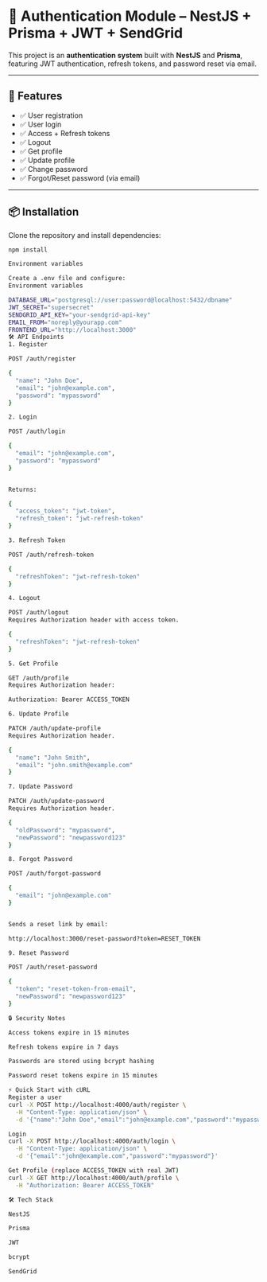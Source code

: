 # 🔐 Authentication Module – NestJS + Prisma + JWT + SendGrid

This project is an **authentication system** built with **NestJS** and **Prisma**, featuring JWT authentication, refresh tokens, and password reset via email.

---

## 🚀 Features

- ✅ User registration
- ✅ User login
- ✅ Access + Refresh tokens
- ✅ Logout
- ✅ Get profile
- ✅ Update profile
- ✅ Change password
- ✅ Forgot/Reset password (via email)

---

## 📦 Installation

Clone the repository and install dependencies:

```bash
npm install

Environment variables

Create a .env file and configure:
Environment variables

DATABASE_URL="postgresql://user:password@localhost:5432/dbname"
JWT_SECRET="supersecret"
SENDGRID_API_KEY="your-sendgrid-api-key"
EMAIL_FROM="noreply@yourapp.com"
FRONTEND_URL="http://localhost:3000"
🛠 API Endpoints
1. Register

POST /auth/register

{
  "name": "John Doe",
  "email": "john@example.com",
  "password": "mypassword"
}

2. Login

POST /auth/login

{
  "email": "john@example.com",
  "password": "mypassword"
}


Returns:

{
  "access_token": "jwt-token",
  "refresh_token": "jwt-refresh-token"
}

3. Refresh Token

POST /auth/refresh-token

{
  "refreshToken": "jwt-refresh-token"
}

4. Logout

POST /auth/logout
Requires Authorization header with access token.

{
  "refreshToken": "jwt-refresh-token"
}

5. Get Profile

GET /auth/profile
Requires Authorization header:

Authorization: Bearer ACCESS_TOKEN

6. Update Profile

PATCH /auth/update-profile
Requires Authorization header.

{
  "name": "John Smith",
  "email": "john.smith@example.com"
}

7. Update Password

PATCH /auth/update-password
Requires Authorization header.

{
  "oldPassword": "mypassword",
  "newPassword": "newpassword123"
}

8. Forgot Password

POST /auth/forgot-password

{
  "email": "john@example.com"
}


Sends a reset link by email:

http://localhost:3000/reset-password?token=RESET_TOKEN

9. Reset Password

POST /auth/reset-password

{
  "token": "reset-token-from-email",
  "newPassword": "newpassword123"
}

🔒 Security Notes

Access tokens expire in 15 minutes

Refresh tokens expire in 7 days

Passwords are stored using bcrypt hashing

Password reset tokens expire in 15 minutes

⚡ Quick Start with cURL
Register a user
curl -X POST http://localhost:4000/auth/register \
  -H "Content-Type: application/json" \
  -d '{"name":"John Doe","email":"john@example.com","password":"mypassword"}'

Login
curl -X POST http://localhost:4000/auth/login \
  -H "Content-Type: application/json" \
  -d '{"email":"john@example.com","password":"mypassword"}'

Get Profile (replace ACCESS_TOKEN with real JWT)
curl -X GET http://localhost:4000/auth/profile \
  -H "Authorization: Bearer ACCESS_TOKEN"

🛠 Tech Stack

NestJS

Prisma

JWT

bcrypt

SendGrid
```
